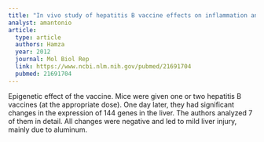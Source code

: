 ```yaml
---
title: "In vivo study of hepatitis B vaccine effects on inflammation and metabolism gene expression"
analyst: amantonio
article:
  type: article
  authors: Hamza
  year: 2012
  journal: Mol Biol Rep
  link: https://www.ncbi.nlm.nih.gov/pubmed/21691704
  pubmed: 21691704
---
```


Epigenetic effect of the vaccine. Mice were given one or two hepatitis B vaccines (at the appropriate dose). One day later, they had significant changes in the expression of 144 genes in the liver. The authors analyzed 7 of them in detail. All changes were negative and led to mild liver injury, mainly due to aluminum.
